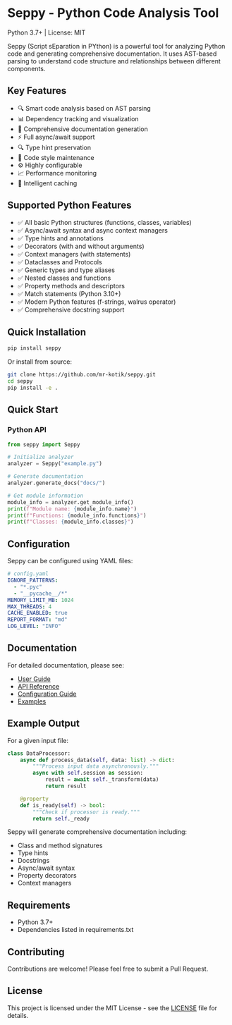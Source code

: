 # Seppy - Python Code Analysis Tool

Python 3.7+ | License: MIT

Seppy (Script sEparation in PYthon) is a powerful tool for analyzing Python code and generating comprehensive documentation. It uses AST-based parsing to understand code structure and relationships between different components.

## Key Features

* 🔍 Smart code analysis based on AST parsing
* 📊 Dependency tracking and visualization
* 📝 Comprehensive documentation generation
* ⚡ Full async/await support
* 🔍 Type hint preservation
* 🎨 Code style maintenance
* ⚙️ Highly configurable
* 📈 Performance monitoring
* 💾 Intelligent caching

## Supported Python Features

* ✅ All basic Python structures (functions, classes, variables)
* ✅ Async/await syntax and async context managers
* ✅ Type hints and annotations
* ✅ Decorators (with and without arguments)
* ✅ Context managers (with statements)
* ✅ Dataclasses and Protocols
* ✅ Generic types and type aliases
* ✅ Nested classes and functions
* ✅ Property methods and descriptors
* ✅ Match statements (Python 3.10+)
* ✅ Modern Python features (f-strings, walrus operator)
* ✅ Comprehensive docstring support

## Quick Installation

```bash
pip install seppy
```

Or install from source:

```bash
git clone https://github.com/mr-kotik/seppy.git
cd seppy
pip install -e .
```

## Quick Start

### Python API

```python
from seppy import Seppy

# Initialize analyzer
analyzer = Seppy("example.py")

# Generate documentation
analyzer.generate_docs("docs/")

# Get module information
module_info = analyzer.get_module_info()
print(f"Module name: {module_info.name}")
print(f"Functions: {module_info.functions}")
print(f"Classes: {module_info.classes}")
```

## Configuration

Seppy can be configured using YAML files:

```yaml
# config.yaml
IGNORE_PATTERNS:
  - "*.pyc"
  - "__pycache__/*"
MEMORY_LIMIT_MB: 1024
MAX_THREADS: 4
CACHE_ENABLED: true
REPORT_FORMAT: "md"
LOG_LEVEL: "INFO"
```

## Documentation

For detailed documentation, please see:

* [User Guide](docs/index.md)
* [API Reference](docs/api.md)
* [Configuration Guide](docs/configuration.md)
* [Examples](docs/examples.md)

## Example Output

For a given input file:

```python
class DataProcessor:
    async def process_data(self, data: list) -> dict:
        """Process input data asynchronously."""
        async with self.session as session:
            result = await self._transform(data)
            return result

    @property
    def is_ready(self) -> bool:
        """Check if processor is ready."""
        return self._ready
```

Seppy will generate comprehensive documentation including:

* Class and method signatures
* Type hints
* Docstrings
* Async/await syntax
* Property decorators
* Context managers

## Requirements

* Python 3.7+
* Dependencies listed in requirements.txt

## Contributing

Contributions are welcome! Please feel free to submit a Pull Request.

## License

This project is licensed under the MIT License - see the [LICENSE](LICENSE) file for details. 

